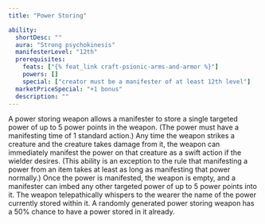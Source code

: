 ```yaml
---
title: "Power Storing"

ability:
  shortDesc: ""
  aura: "Strong psychokinesis"
  manifesterLevel: "12th"
  prerequisites:
    feats: ["{% feat_link craft-psionic-arms-and-armor %}"]
    powers: []
    special: ["creator must be a manifester of at least 12th level"]
  marketPriceSpecial: "+1 bonus"
  description: ""
---
```

A power storing weapon allows a manifester to store a single targeted power of up to 5 power points in the weapon. (The power must have a manifesting time of 1 standard action.) Any time the weapon strikes a creature and the creature takes damage from it, the weapon can immediately manifest the power on that creature as a swift action if the wielder desires. (This ability is an exception to the rule that manifesting a power from an item takes at least as long as manifesting that power normally.) Once the power is manifested, the weapon is empty, and a manifester can imbed any other targeted power of up to 5 power points into it. The weapon telepathically whispers to the wearer the name of the power currently stored within it. A randomly generated power storing weapon has a 50% chance to have a power stored in it already.


